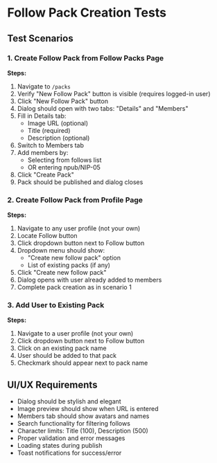 # Follow Pack Creation Tests

## Test Scenarios

### 1. Create Follow Pack from Follow Packs Page
**Steps:**
1. Navigate to `/packs`
2. Verify "New Follow Pack" button is visible (requires logged-in user)
3. Click "New Follow Pack" button
4. Dialog should open with two tabs: "Details" and "Members"
5. Fill in Details tab:
   - Image URL (optional)
   - Title (required)
   - Description (optional)
6. Switch to Members tab
7. Add members by:
   - Selecting from follows list
   - OR entering npub/NIP-05
8. Click "Create Pack"
9. Pack should be published and dialog closes

### 2. Create Follow Pack from Profile Page
**Steps:**
1. Navigate to any user profile (not your own)
2. Locate Follow button
3. Click dropdown button next to Follow button
4. Dropdown menu should show:
   - "Create new follow pack" option
   - List of existing packs (if any)
5. Click "Create new follow pack"
6. Dialog opens with user already added to members
7. Complete pack creation as in scenario 1

### 3. Add User to Existing Pack
**Steps:**
1. Navigate to a user profile (not your own)
2. Click dropdown button next to Follow button
3. Click on an existing pack name
4. User should be added to that pack
5. Checkmark should appear next to pack name

## UI/UX Requirements
- Dialog should be stylish and elegant
- Image preview should show when URL is entered
- Members tab should show avatars and names
- Search functionality for filtering follows
- Character limits: Title (100), Description (500)
- Proper validation and error messages
- Loading states during publish
- Toast notifications for success/error
